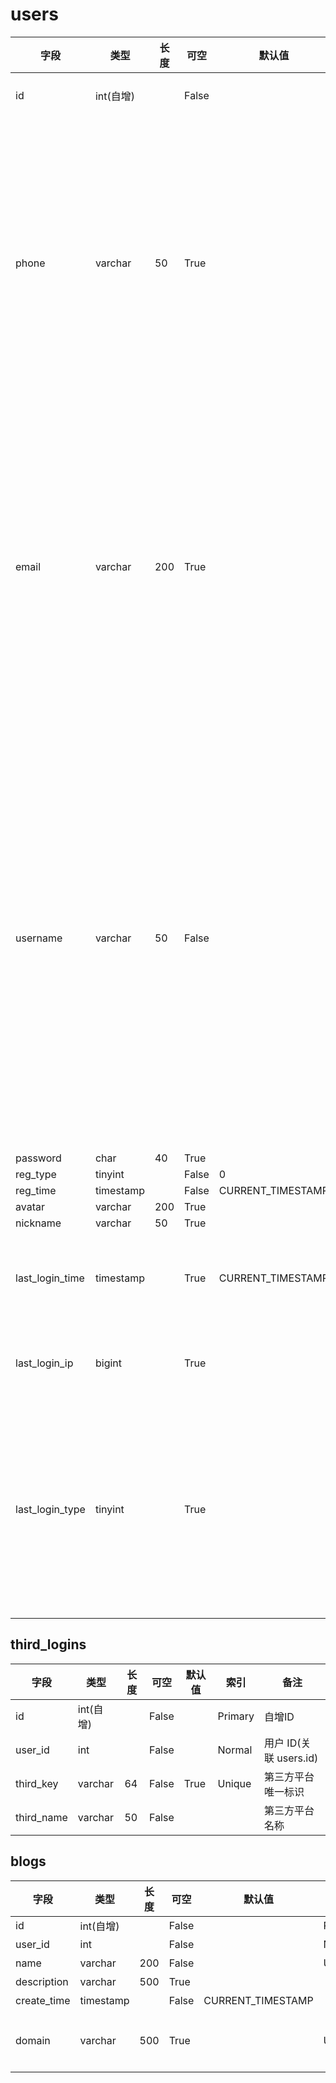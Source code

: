 # users

|字段|类型|长度|可空|默认值|索引|备注|
|--|--|--|--|--|--|--|
|id|int(自增)||False||Primary|自增ID|
|phone|varchar|50|True||Unique|手机号(可用于登陆,支持密码登陆和短信登陆)|
|email|varchar|200|True||Unique|邮箱(可用于登陆,支持密码登陆和邮箱验证码登陆)|
|username|varchar|50|False||Unique|用户名(首次第三方登陆时要求填写,如果有设置密码,则可用于登陆)|
|password|char|40|True|||||登录密码(如果是第三方登陆则默认没有密码)|
|reg_type|tinyint||False|0||||注册类型(0: 网站, 1: QQ, 2: 微信, 3: 微博)
|reg_time|timestamp||False|CURRENT_TIMESTAMP||||注册时间|
|avatar|varchar|200|True|||||头像|
|nickname|varchar|50|True|||||昵称|
|last_login_time|timestamp||True|CURRENT_TIMESTAMP||最后登录时间|
|last_login_ip|bigint||True|||最后登录 IP|
|last_login_type|tinyint||True|||注册类型(0: 网站, 1: QQ, 2: 微信, 3: 微博)

## third_logins

|字段|类型|长度|可空|默认值|索引|备注|
|--|--|--|--|--|--|--|
|id|int(自增)||False||Primary|自增ID|
|user_id|int||False||Normal|用户 ID(关联 users.id)|
|third_key|varchar|64|False|True|Unique|第三方平台唯一标识|
|third_name|varchar|50|False|||第三方平台名称|

## blogs

|字段|类型|长度|可空|默认值|索引|备注|
|--|--|--|--|--|--|--|
|id|int(自增)||False||Primary|自增ID|
|user_id|int||False||Normal|用户 ID(关联 users.id)|
|name|varchar|200|False||Unique|博客名称|
|description|varchar|500|True|||博客描述|
|create_time|timestamp||False|CURRENT_TIMESTAMP||建立时间|
|domain|varchar|500|True||Unique|博客域名(用户可选自定义域名,如果不自定义,则默认为平台域名+用户名,如: http://blog.com/username)


